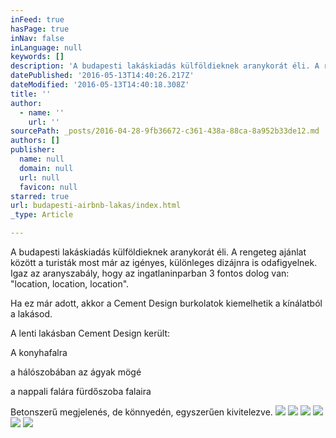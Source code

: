 ```yaml
---
inFeed: true
hasPage: true
inNav: false
inLanguage: null
keywords: []
description: 'A budapesti lakáskiadás külföldieknek aranykorát éli. A rengeteg ajánlat között a turisták most már az igényes, különleges dizájnra is odafigyelnek. Igaz az aranyszabály, hogy az ingatlaninparban 3 fontos dolog van: "location, location, location". '
datePublished: '2016-05-13T14:40:26.217Z'
dateModified: '2016-05-13T14:40:18.308Z'
title: ''
author:
  - name: ''
    url: ''
sourcePath: _posts/2016-04-28-9fb36672-c361-438a-88ca-8a952b33de12.md
authors: []
publisher:
  name: null
  domain: null
  url: null
  favicon: null
starred: true
url: budapesti-airbnb-lakas/index.html
_type: Article

---
```

A budapesti lakáskiadás külföldieknek aranykorát éli. A rengeteg ajánlat között a turisták most már az igényes, különleges dizájnra is odafigyelnek. Igaz az aranyszabály, hogy az ingatlaninparban 3 fontos dolog van: "location, location, location". 

Ha ez már adott, akkor a Cement Design burkolatok kiemelhetik a kínálatból a lakásod. 

A lenti lakásban Cement Design került:

A konyhafalra

a hálószobában az ágyak mögé

a nappali falára fürdőszoba falaira

Betonszerű megjelenés, de könnyedén, egyszerűen kivitelezve. ![](https://s3-us-west-2.amazonaws.com/the-grid-img/p/8303dfeab07f6dc9f88e6ffb96171499939a8564.jpg)
![](https://s3-us-west-2.amazonaws.com/the-grid-img/p/f38e6047b14bff6ec3e30180973c32355165233e.jpg)
![](https://s3-us-west-2.amazonaws.com/the-grid-img/p/bc7527e99a9d31f912b9e1039a9fa244eefbe32f.jpg)
![](https://s3-us-west-2.amazonaws.com/the-grid-img/p/d7345fc995468b585cf42096c29dd70d4c3cfc08.jpg)
![](https://s3-us-west-2.amazonaws.com/the-grid-img/p/b10727d2e59a3b45394a8f4001356b6fa672c782.jpg)
![](https://s3-us-west-2.amazonaws.com/the-grid-img/p/0540501df8cb6a4da621db1815b3d31d01f59ee8.jpg)